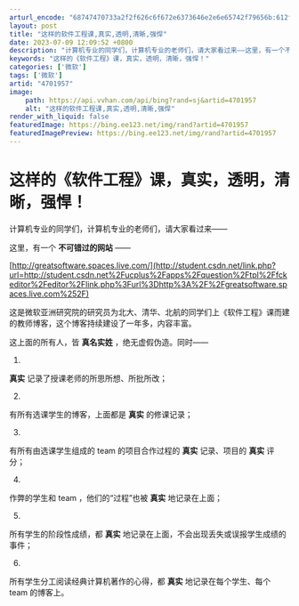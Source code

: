 ```yaml
---
arturl_encode: "68747470733a2f2f626c6f672e6373646e2e6e65742f79656b:612f61727469636c652f64657461696c732f34373031393537"
layout: post
title: "这样的软件工程课,真实,透明,清晰,强悍"
date: 2023-07-09 12:09:52 +0800
description: "计算机专业的同学们，计算机专业的老师们，请大家看过来——这里，有一个不可错过"
keywords: "这样的《软件工程》课，真实，透明，清晰，强悍！"
categories: ['微软']
tags: ['微软']
artid: "4701957"
image:
    path: https://api.vvhan.com/api/bing?rand=sj&artid=4701957
    alt: "这样的软件工程课,真实,透明,清晰,强悍"
render_with_liquid: false
featuredImage: https://bing.ee123.net/img/rand?artid=4701957
featuredImagePreview: https://bing.ee123.net/img/rand?artid=4701957
---
```


# 这样的《软件工程》课，真实，透明，清晰，强悍！

计算机专业的同学们，计算机专业的老师们，请大家看过来——

这里，有一个
**不可错过的网站**
——

[http://greatsoftware.spaces.live.com/](http://student.csdn.net/link.php?url=http://student.csdn.net%2Fucplus%2Fapps%2Fquestion%2Ftpl%2Ffckeditor%2Feditor%2Flink.php%3Furl%3Dhttp%3A%2F%2Fgreatsoftware.spaces.live.com%252F)

这是微软亚洲研究院的研究员为北大、清华、北航的同学们上《软件工程》课而建的教师博客，这个博客持续建设了一年多，内容丰富。

这上面的所有人，皆
**真名实姓**
，绝无虚假伪造。同时——

1.
**真实**
记录了授课老师的所思所想、所批所改；

2.
有所有选课学生的博客，上面都是
**真实**
的修课记录；

3.
有所有由选课学生组成的
team
的项目合作过程的
**真实**
记录、项目的
**真实**
评分；

4.
作弊的学生和
team
，他们的“过程”也被
**真实**
地记录在上面；

5.
所有学生的阶段性成绩，都
**真实**
地记录在上面，不会出现丢失或误报学生成绩的事件；

6.
所有学生分工阅读经典计算机著作的心得，都
**真实**
地记录在每个学生、每个
team
的博客上。